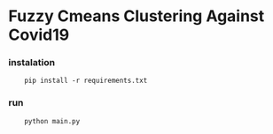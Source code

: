 # Fuzzy Cmeans Clustering Against Covid19

### instalation
```
    pip install -r requirements.txt
```

### run
```
    python main.py
```